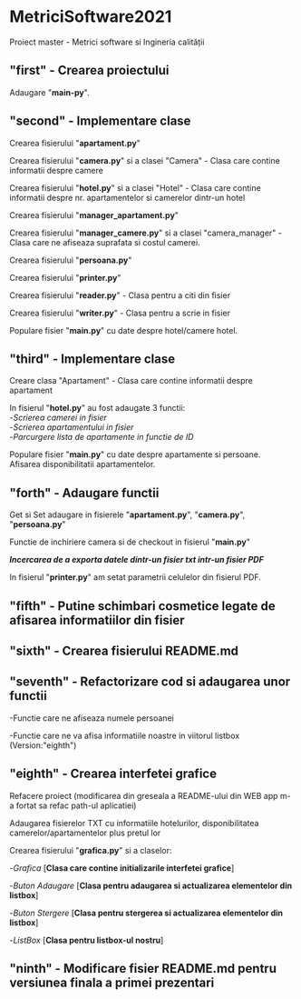 # MetriciSoftware2021

Proiect master - Metrici software si Ingineria calității

## "first" - Crearea proiectului

Adaugare "**main-py**".

## "second" - Implementare clase

Crearea fisierului "**apartament.py**"  
  
Crearea fisierului "**camera.py**" si a clasei "Camera" - Clasa care contine informatii despre camere   
  
Crearea fisierului "**hotel.py**" si a clasei "Hotel" - Clasa care contine informatii despre nr. apartamentelor si camerelor dintr-un hotel  
  
Crearea fisierului "**manager_apartament.py**"  
  
Crearea fisierului "**manager_camere.py**" si a clasei "camera_manager" - Clasa care ne afiseaza suprafata si costul camerei.
  
Crearea fisierului "**persoana.py**"  
  
Crearea fisierului "**printer.py**"  
  
Crearea fisierului "**reader.py**" - Clasa pentru a citi din fisier  
  
Crearea fisierului "**writer.py**" - Clasa pentru a scrie in fisier  
  

Populare fisier "**main.py**" cu date despre hotel/camere hotel.

## "third" - Implementare clase

Creare clasa "Apartament" - Clasa care contine informatii despre apartament  
  
In fisierul "**hotel.py**" au fost adaugate 3 functii:  
-*Scrierea camerei in fisier*  
-*Scrierea apartamentului in fisier*  
-*Parcurgere lista de apartamente in functie de ID*  
  
Populare fisier "**main.py**" cu date despre apartamente si persoane.  
Afisarea disponibilitatii apartamentelor.  

## "forth" - Adaugare functii

Get si Set adaugare in fisierele "**apartament.py**", "**camera.py**", "**persoana.py**"

Functie de inchiriere camera si de checkout in fisierul "**main.py**"
  
***Incercarea de a exporta datele dintr-un fisier txt intr-un fisier PDF***

In fisierul "**printer.py**" am setat parametrii celulelor din fisierul PDF.


## "fifth" - Putine schimbari cosmetice legate de afisarea informatiilor din fisier

## "sixth" - Crearea fisierului README.md

## "seventh" - Refactorizare cod si adaugarea unor functii

-Functie care ne afiseaza numele persoanei  

-Functie care ne va afisa informatiile noastre in viitorul listbox (Version:"eighth")  

## "eighth" - Crearea interfetei grafice

Refacere proiect (modificarea din greseala a README-ului din WEB app m-a fortat sa refac path-ul aplicatiei)  

Adaugarea fisierelor TXT cu informatiile hotelurilor, disponibilitatea camerelor/apartamentelor plus pretul lor   

Crearea fisierului "**grafica.py**" si a claselor:  

-*Grafica* [**Clasa care contine initializarile interfetei grafice**]  

-*Buton Adaugare*  [**Clasa pentru adaugarea si actualizarea elementelor din listbox**]  

-*Buton Stergere*  [**Clasa pentru stergerea si actualizarea elementelor din listbox**]  

-*ListBox* [**Clasa pentru listbox-ul nostru**]  

## "ninth" - Modificare fisier README.md pentru versiunea finala a primei prezentari

